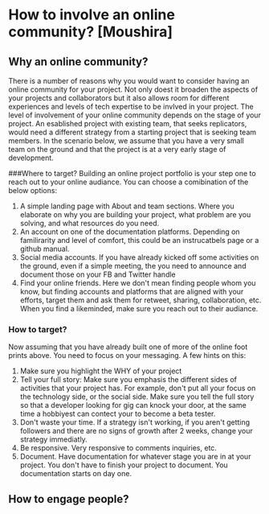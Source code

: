 # How to involve an online community? [Moushira]

## Why an online community?
There is a number of reasons why you would want to consider having an online community for your project.  Not only doest it broaden the aspects of your projects and collaborators but it also allows room for different experiences and levels of tech expertise to be invlved in your project. The level of involvement of your online community depends on the stage of your project. An esablished project with existing team, that seeks replicators, would need a different strategy from a starting project that is seeking team members. In the scenario below, we assume that you have a very small team on the ground and that the project is at a very early stage of development.

###Where to target?
Building an online project portfolio is your step one to reach out to your online audiance.  You can choose a comibination of the below options:
1. A simple landing page with About and team sections.  Where you elaborate on why you are building your project, what problem are you solving, and what resources do you need.
2. An account on one of the documentation platforms. Depending on familirarity and level of comfort, this could be an instrucatbels page or a github manual.
3. Social media accounts. If you have already kicked off some activities on the ground, even if a simple meeting, the you need to announce and document those on your FB and Twitter handle
4. Find your online friends.  Here we don't mean finding people whom you know, but finding accounts and platforms that are aligned with your efforts, target them and ask them for retweet, sharing, collaboration, etc.  When you find a likeminded, make sure you reach out to their audiance.
### How to target?
Now assuming that you have already built one of more of the online foot prints above.  You need to focus on your messaging.  A few hints on this:
1. Make sure you highlight the WHY of your project
2. Tell your full story: Make sure you emphasis the different sides of activities that your project has.  For example, don't put all your focus on the technology side, or the social side. Make sure you tell the full story so that a developer looking for gig can knock your door, at the same time a hobbiyest can contect your to become a beta tester.
3. Don't waste your time.  If a strategy isn't working, if you aren't getting followers and there are no signs of growth after 2 weeks, change your strategy immediatly. 
4. Be responsive. Very responsive to comments inquiries, etc.  
5. Document. Have documentation for whatever stage you are in at your project. You don't have to finish your project to document. You documentation starts on day one.

## How to engage people?

